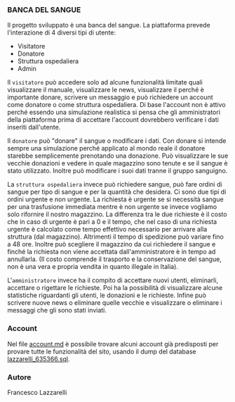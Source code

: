 ### BANCA DEL SANGUE

Il progetto sviluppato è una banca del sangue. La piattaforma prevede l'interazione di 4 diversi tipi di utente:

* Visitatore
* Donatore
* Struttura ospedaliera
* Admin

Il `visitatore` può accedere solo ad alcune funzionalità limitate quali visualizzare il manuale, visualizzare le news, visualizzare il perché è importante donare, scrivere un messaggio e può richiedere un account come donatore o come struttura ospedaliera. Di base l'account non è attivo perché essendo una simulazione realistica si pensa che gli amministratori della piattaforma prima di accettare l'account dovrebbero verificare i dati inseriti dall'utente.

Il `donatore` può "donare" il sangue o modificare i dati. Con donare si intende sempre una simulazione perché applicato al mondo reale il donatore starebbe semplicemente prenotando una donazione.
Può visualizzare le sue vecchie donazioni e vedere in quale magazzino sono tenute e se il sangue è stato utilizzato.
Inoltre può modificare i suoi dati tranne il gruppo sanguigno.

La `struttura ospedaliera` invece può richiedere sangue, può fare ordini di sangue per tipo di sangue e per la quantità che desidera. Ci sono due tipi di ordini urgente e non urgente. La richiesta è urgente se si necessità sangue per una trasfusione immediata mentre è non urgente se invece vogliamo solo rifornire il nostro magazzino. La differenza tra le due richieste è il costo che in caso di urgente è pari a 0 e il tempo, che nel caso di una richiesta urgente è calcolato come tempo effettivo necessario per arrivare alla struttura (dal magazzino). Altrimenti il tempo di spedizione può variare fino a 48 ore. Inoltre può scegliere il magazzino da cui richiedere il sangue e finché la richiesta non viene accettata dall'amministratore è in tempo ad annullarla.
(Il costo comprende il trasporto e la conservazione del sangue, non è una vera e propria vendita in quanto illegale in Italia).

L'`amministratore` invece ha il compito di accettare nuovi utenti, eliminarli, accettare o rigettare le richieste. Poi ha la possibilità di visualizzare alcune statistiche riguardanti gli utenti, le donazioni e le richieste. Infine può scrivere nuove news o eliminare quelle vecchie e visualizzare o eliminare i messaggi che gli sono stati inviati.

### Account

Nel file [account.md](./account.md) è possibile trovare alcuni account già predisposti per provare tutte le funzionalità del sito, usando il dump del database [lazzarelli_635366.sql](./lazzarelli_635366.sql).

### Autore

Francesco Lazzarelli
